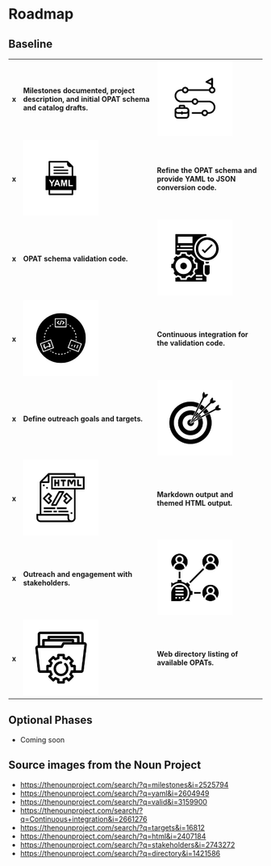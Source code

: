 # Roadmap

## Baseline

<table style="font-weight:bold;">
  <tr><td> x </td><td> Milestones documented, project description, and initial OPAT schema and catalog drafts. </td><td> <img src="/docs/images/noun_milestone_2525794.png" alt="Milestones" width="150"/> </td></tr>
  <tr><td> x </td><td> <img src="/docs/images/noun_yaml file document icon_2604949.png" alt="YAML File" width="150"/> </td><td> Refine the OPAT schema and provide YAML to JSON conversion code.  </td></tr>
  <tr><td> x </td><td> OPAT schema validation code. </td><td> <img src="/docs/images/noun_construct validity_3159900.png" alt="Validated File" width="150"/>  </td></tr>
  <tr><td> x </td><td> <img src="/docs/images/noun_continuous deployment_2661276.png" alt="Continuous Integreation" width="150"/> </td><td> Continuous integration for the validation code.  </td></tr>
  <tr><td> x </td><td> Define outreach goals and targets. </td><td> <img src="/docs/images/noun_Target_16812.png" alt="Targets" width="150"/> </td></tr>
  <tr><td> x </td><td> <img src="/docs/images/noun_html_2407184.png" alt="Markdown" width="150"/> </td><td> Markdown output and themed HTML output. </td></tr>
  <tr><td> x </td><td> Outreach and engagement with stakeholders. </td><td> <img src="/docs/images/noun_Stakeholders_2743272.png" alt="Stakeholders" width="150"/>  </td></tr>
  <tr><td> x </td><td> <img src="/docs/images/noun_directory_1421586.png" alt="Directory tool" width="150"/> </td><td> Web directory listing of available OPATs. </td></tr>
</table>

##  Optional Phases

- Coming soon


## Source images from the Noun Project
- https://thenounproject.com/search/?q=milestones&i=2525794
- https://thenounproject.com/search/?q=yaml&i=2604949
- https://thenounproject.com/search/?q=valid&i=3159900
- https://thenounproject.com/search/?q=Continuous+integration&i=2661276
- https://thenounproject.com/search/?q=targets&i=16812
- https://thenounproject.com/search/?q=html&i=2407184
- https://thenounproject.com/search/?q=stakeholders&i=2743272
- https://thenounproject.com/search/?q=directory&i=1421586
